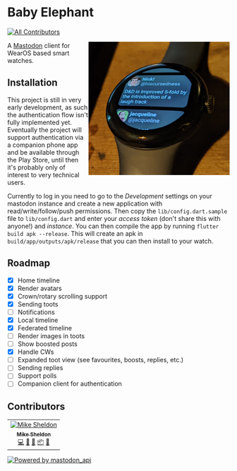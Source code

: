 # Baby Elephant
<!-- ALL-CONTRIBUTORS-BADGE:START - Do not remove or modify this section -->
[![All Contributors](https://img.shields.io/badge/all_contributors-1-orange.svg?style=flat-square)](#contributors)
<!-- ALL-CONTRIBUTORS-BADGE:END -->

<img align="right" src="/docs/hometimeline.jpg" alt="The home timeline being displayed on a Pixel Watch" width="320px" />

A [Mastodon](https://joinmastodon.org) client for WearOS based smart watches.

## Installation

This project is still in very early development, as such the authentication flow isn't fully implemented yet. Eventually the project will support authentication via a companion phone app and be available through the Play Store, until then it's probably only of interest to very technical users.

Currently to log in you need to go to the *Development* settings on your mastodon instance and create a new application with read/write/follow/push permissions. Then copy the `lib/config.dart.sample` file to `lib/config.dart` and enter your *access token* (don't share this with anyone!) and *instance*. You can then compile the app by running `flutter build apk --release`. This will create an apk in `build/app/outputs/apk/release` that you can then install to your watch.

## Roadmap

- [X] Home timeline
- [X] Render avatars
- [X] Crown/rotary scrolling support
- [X] Sending toots
- [ ] Notifications
- [X] Local timeline
- [X] Federated timeline
- [ ] Render images in toots
- [ ] Show boosted posts
- [X] Handle CWs
- [ ] Expanded toot view (see favourites, boosts, replies, etc.)
- [ ] Sending replies
- [ ] Support polls
- [ ] Companion client for authentication

## Contributors

<!-- ALL-CONTRIBUTORS-LIST:START - Do not remove or modify this section -->
<!-- prettier-ignore-start -->
<!-- markdownlint-disable -->
<table>
  <tbody>
    <tr>
      <td align="center"><a href="https://github.com/Elleo"><img src="https://avatars.githubusercontent.com/u/59350?v=4?s=100" width="100px;" alt="Mike Sheldon"/><br /><sub><b>Mike Sheldon</b></sub></a><br /><a href="https://github.com/Elleo/baby_elephant/commits?author=Elleo" title="Code">💻</a> <a href="#design-Elleo" title="Design">🎨</a> <a href="#ideas-Elleo" title="Ideas, Planning, & Feedback">🤔</a> <a href="#platform-Elleo" title="Packaging/porting to new platform">📦</a> <a href="#projectManagement-Elleo" title="Project Management">📆</a></td>
    </tr>
  </tbody>
</table>

<!-- markdownlint-restore -->
<!-- prettier-ignore-end -->

<!-- ALL-CONTRIBUTORS-LIST:END -->
<!-- prettier-ignore-start -->
<!-- markdownlint-disable -->

<!-- markdownlint-restore -->
<!-- prettier-ignore-end -->

<!-- ALL-CONTRIBUTORS-LIST:END -->

[![Powered by mastodon_api](https://img.shields.io/badge/Powered%20by-mastodon_api-00acee.svg?style=for-the-badge)](https://github.com/mastodon-dart/mastodon-api)
